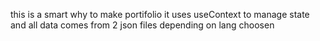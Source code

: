 this is a smart why to make portifolio
it uses useContext to manage state
and all data comes from 2 json files depending on lang choosen
